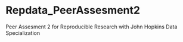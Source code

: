 # Repdata_PeerAssesment2
Peer Assesment 2 for Reproducible Research with John Hopkins Data Specialization
